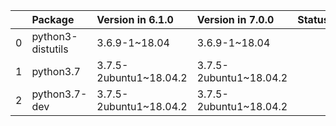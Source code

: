 <!-- markdown-link-check-disable -->

|    | Package           | Version in 6.1.0       | Version in 7.0.0       | Status   |
|---:|:------------------|:-----------------------|:-----------------------|:---------|
|  0 | python3-distutils | 3.6.9-1~18.04          | 3.6.9-1~18.04          |          |
|  1 | python3.7         | 3.7.5-2ubuntu1~18.04.2 | 3.7.5-2ubuntu1~18.04.2 |          |
|  2 | python3.7-dev     | 3.7.5-2ubuntu1~18.04.2 | 3.7.5-2ubuntu1~18.04.2 |          |